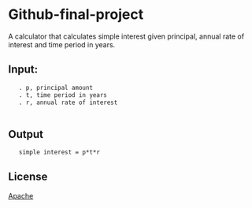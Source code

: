 # Github-final-project

A calculator that calculates simple interest given principal, annual rate of interest and time period in years.

## Input:
```Latex
   . p, principal amount
   . t, time period in years
   . r, annual rate of interest
   
   ```
## Output
```Latex
   simple interest = p*t*r
```
## License
[Apache](http://www.apache.org/licenses/LICENSE-2.0)
